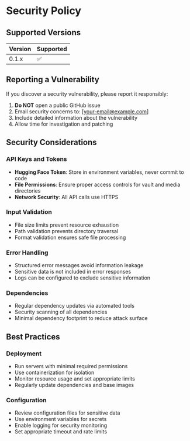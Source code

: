 # Security Policy

## Supported Versions

| Version | Supported          |
| ------- | ------------------ |
| 0.1.x   | :white_check_mark: |

## Reporting a Vulnerability

If you discover a security vulnerability, please report it responsibly:

1. **Do NOT** open a public GitHub issue
2. Email security concerns to: [your-email@example.com]
3. Include detailed information about the vulnerability
4. Allow time for investigation and patching

## Security Considerations

### API Keys and Tokens
- **Hugging Face Token**: Store in environment variables, never commit to code
- **File Permissions**: Ensure proper access controls for vault and media directories
- **Network Security**: All API calls use HTTPS

### Input Validation
- File size limits prevent resource exhaustion
- Path validation prevents directory traversal
- Format validation ensures safe file processing

### Error Handling
- Structured error messages avoid information leakage
- Sensitive data is not included in error responses
- Logs can be configured to exclude sensitive information

### Dependencies
- Regular dependency updates via automated tools
- Security scanning of all dependencies
- Minimal dependency footprint to reduce attack surface

## Best Practices

### Deployment
- Run servers with minimal required permissions
- Use containerization for isolation
- Monitor resource usage and set appropriate limits
- Regularly update dependencies and base images

### Configuration
- Review configuration files for sensitive data
- Use environment variables for secrets
- Enable logging for security monitoring
- Set appropriate timeout and rate limits